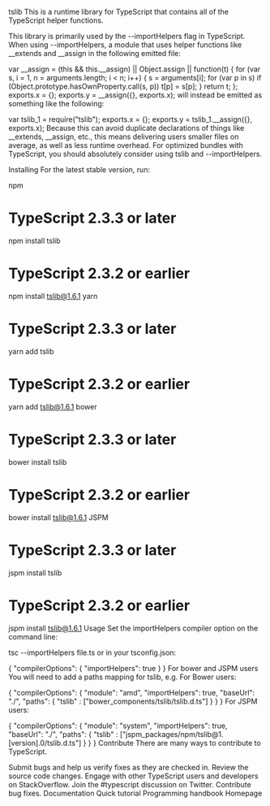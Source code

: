 
tslib
This is a runtime library for TypeScript that contains all of the TypeScript helper functions.

This library is primarily used by the --importHelpers flag in TypeScript. When using --importHelpers, a module that uses helper functions like __extends and __assign in the following emitted file:

var __assign = (this && this.__assign) || Object.assign || function(t) {
    for (var s, i = 1, n = arguments.length; i < n; i++) {
        s = arguments[i];
        for (var p in s) if (Object.prototype.hasOwnProperty.call(s, p))
            t[p] = s[p];
    }
    return t;
};
exports.x = {};
exports.y = __assign({}, exports.x);
will instead be emitted as something like the following:

var tslib_1 = require("tslib");
exports.x = {};
exports.y = tslib_1.__assign({}, exports.x);
Because this can avoid duplicate declarations of things like __extends, __assign, etc., this means delivering users smaller files on average, as well as less runtime overhead. For optimized bundles with TypeScript, you should absolutely consider using tslib and --importHelpers.

Installing
For the latest stable version, run:

npm
# TypeScript 2.3.3 or later
npm install tslib

# TypeScript 2.3.2 or earlier
npm install tslib@1.6.1
yarn
# TypeScript 2.3.3 or later
yarn add tslib

# TypeScript 2.3.2 or earlier
yarn add tslib@1.6.1
bower
# TypeScript 2.3.3 or later
bower install tslib

# TypeScript 2.3.2 or earlier
bower install tslib@1.6.1
JSPM
# TypeScript 2.3.3 or later
jspm install tslib

# TypeScript 2.3.2 or earlier
jspm install tslib@1.6.1
Usage
Set the importHelpers compiler option on the command line:

tsc --importHelpers file.ts
or in your tsconfig.json:

{
    "compilerOptions": {
        "importHelpers": true
    }
}
For bower and JSPM users
You will need to add a paths mapping for tslib, e.g. For Bower users:

{
    "compilerOptions": {
        "module": "amd",
        "importHelpers": true,
        "baseUrl": "./",
        "paths": {
            "tslib" : ["bower_components/tslib/tslib.d.ts"]
        }
    }
}
For JSPM users:

{
    "compilerOptions": {
        "module": "system",
        "importHelpers": true,
        "baseUrl": "./",
        "paths": {
            "tslib" : ["jspm_packages/npm/tslib@1.[version].0/tslib.d.ts"]
        }
    }
}
Contribute
There are many ways to contribute to TypeScript.

Submit bugs and help us verify fixes as they are checked in.
Review the source code changes.
Engage with other TypeScript users and developers on StackOverflow.
Join the #typescript discussion on Twitter.
Contribute bug fixes.
Documentation
Quick tutorial
Programming handbook
Homepage

